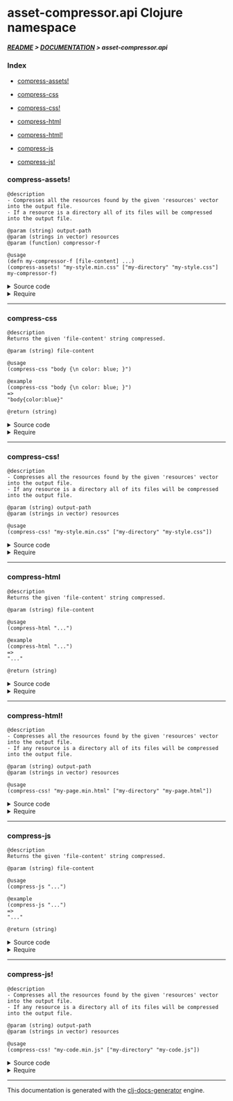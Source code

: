 
# asset-compressor.api Clojure namespace

##### [README](../../../README.md) > [DOCUMENTATION](../../COVER.md) > asset-compressor.api

### Index

- [compress-assets!](#compress-assets)

- [compress-css](#compress-css)

- [compress-css!](#compress-css)

- [compress-html](#compress-html)

- [compress-html!](#compress-html)

- [compress-js](#compress-js)

- [compress-js!](#compress-js)

### compress-assets!

```
@description
- Compresses all the resources found by the given 'resources' vector into the output file.
- If a resource is a directory all of its files will be compressed into the output file.
```

```
@param (string) output-path
@param (strings in vector) resources
@param (function) compressor-f
```

```
@usage
(defn my-compressor-f [file-content] ...)
(compress-assets! "my-style.min.css" ["my-directory" "my-style.css"] my-compressor-f)
```

<details>
<summary>Source code</summary>

```
(defn compress-assets!
  [output-path resources compressor-f]
  (letfn [
          (f0 [resource-path] (if-let [resource-content (io/read-file resource-path {:warn? true})]
                                      (compressor-f resource-content)))

          (f1 [result resource-path] (println "Compressing asset:" resource-path)
                                     (str result (f0 resource-path) "\n"))

          (f2 [result resource]
              (cond (io/directory? resource) (str result (-> resource io/all-file-list f3))
                    (io/file?      resource) (f1  result resource)
                    :return result))

          (f3 [resources] (reduce f2 "" resources))]

         (println "Compressing assets to output:" output-path)
         (let [output-content (f3 resources)]
              (io/write-file! output-path output-content {:create? true :warn? true}))))
```

</details>

<details>
<summary>Require</summary>

```
(ns my-namespace (:require [asset-compressor.api :refer [compress-assets!]]))

(asset-compressor.api/compress-assets! ...)
(compress-assets!                      ...)
```

</details>

---

### compress-css

```
@description
Returns the given 'file-content' string compressed.
```

```
@param (string) file-content
```

```
@usage
(compress-css "body {\n color: blue; }")
```

```
@example
(compress-css "body {\n color: blue; }")
=>
"body{color:blue}"
```

```
@return (string)
```

<details>
<summary>Source code</summary>

```
(defn compress-css
  [file-content]
  (letfn [(f [result [a b]] (string/replace-part result a b))]
         (as-> file-content % (syntax/remove-comments % "/*" "*/")
                              (string/trim-gaps)
                              (reduce f % [["\n" ""]
                                           [" (" "("]
                                           [" )" ")"]
                                           [" {" "{"]
                                           [" }" "}"]
                                           [": " ":"]
                                           [";}" "}"]]))))
```

</details>

<details>
<summary>Require</summary>

```
(ns my-namespace (:require [asset-compressor.api :refer [compress-css]]))

(asset-compressor.api/compress-css ...)
(compress-css                      ...)
```

</details>

---

### compress-css!

```
@description
- Compresses all the resources found by the given 'resources' vector into the output file.
- If any resource is a directory all of its files will be compressed into the output file.
```

```
@param (string) output-path
@param (strings in vector) resources
```

```
@usage
(compress-css! "my-style.min.css" ["my-directory" "my-style.css"])
```

<details>
<summary>Source code</summary>

```
(defn compress-css!
  [output-path resources]
  (engine/compress-assets! output-path resources compress-css))
```

</details>

<details>
<summary>Require</summary>

```
(ns my-namespace (:require [asset-compressor.api :refer [compress-css!]]))

(asset-compressor.api/compress-css! ...)
(compress-css!                      ...)
```

</details>

---

### compress-html

```
@description
Returns the given 'file-content' string compressed.
```

```
@param (string) file-content
```

```
@usage
(compress-html "...")
```

```
@example
(compress-html "...")
=>
"..."
```

```
@return (string)
```

<details>
<summary>Source code</summary>

```
(defn compress-html
  [file-content])
```

</details>

<details>
<summary>Require</summary>

```
(ns my-namespace (:require [asset-compressor.api :refer [compress-html]]))

(asset-compressor.api/compress-html ...)
(compress-html                      ...)
```

</details>

---

### compress-html!

```
@description
- Compresses all the resources found by the given 'resources' vector into the output file.
- If any resource is a directory all of its files will be compressed into the output file.
```

```
@param (string) output-path
@param (strings in vector) resources
```

```
@usage
(compress-css! "my-page.min.html" ["my-directory" "my-page.html"])
```

<details>
<summary>Source code</summary>

```
(defn compress-html!
  [output-path resources]
  (engine/compress-assets! output-path resources compress-html))
```

</details>

<details>
<summary>Require</summary>

```
(ns my-namespace (:require [asset-compressor.api :refer [compress-html!]]))

(asset-compressor.api/compress-html! ...)
(compress-html!                      ...)
```

</details>

---

### compress-js

```
@description
Returns the given 'file-content' string compressed.
```

```
@param (string) file-content
```

```
@usage
(compress-js "...")
```

```
@example
(compress-js "...")
=>
"..."
```

```
@return (string)
```

<details>
<summary>Source code</summary>

```
(defn compress-js
  [file-content])
```

</details>

<details>
<summary>Require</summary>

```
(ns my-namespace (:require [asset-compressor.api :refer [compress-js]]))

(asset-compressor.api/compress-js ...)
(compress-js                      ...)
```

</details>

---

### compress-js!

```
@description
- Compresses all the resources found by the given 'resources' vector into the output file.
- If any resource is a directory all of its files will be compressed into the output file.
```

```
@param (string) output-path
@param (strings in vector) resources
```

```
@usage
(compress-css! "my-code.min.js" ["my-directory" "my-code.js"])
```

<details>
<summary>Source code</summary>

```
(defn compress-js!
  [output-path resources]
  (engine/compress-assets! output-path resources compress-js))
```

</details>

<details>
<summary>Require</summary>

```
(ns my-namespace (:require [asset-compressor.api :refer [compress-js!]]))

(asset-compressor.api/compress-js! ...)
(compress-js!                      ...)
```

</details>

---

This documentation is generated with the [clj-docs-generator](https://github.com/bithandshake/clj-docs-generator) engine.

